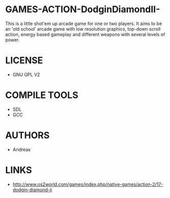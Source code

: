 # GAMES-ACTION-DodginDiamondII-
This is a little shot'em up arcade game for one or two players. It aims to be an 'old school' arcade game with low resolution graphics, top-down scroll action, energy based gameplay and different weapons with several levels of power.  

LICENSE
===============
* GNU GPL V2

COMPILE TOOLS
===============
* SDL
* GCC
 
AUTHORS
===============
* Andreas

LINKS
===============
* http://www.os2world.com/games/index.php/native-games/action-2/17-dodgin-diamond-ii

